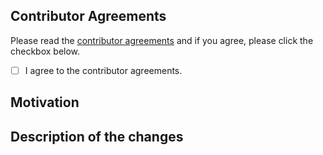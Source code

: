 ## Contributor Agreements

Please read the [contributor agreements](https://github.com/optuna/optunahub-registry/blob/main/CONTRIBUTING.md#contributor-agreements) and if you agree, please click the checkbox below.

- [ ] I agree to the contributor agreements.

## Motivation
<!-- Describe your motivation why you will submit this PR. This is useful for reviewers to understand the context of PR. -->

## Description of the changes
<!-- Describe the changes in this PR. -->
